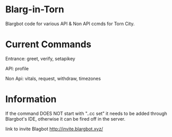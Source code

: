 # Blarg-in-Torn
Blargbot code for various API & Non API ccmds for Torn City.

# Current Commands
Entrance:
greet,
verify,
setapikey


API:
profile


Non Api:
vitals, 
request,
withdraw,
timezones

# Information
If the command DOES NOT start with "..cc set" it needs to be added through Blargbot's IDE, otherwise it can be fired off in the server. 

link to invite Blagbot
http://invite.blargbot.xyz/
